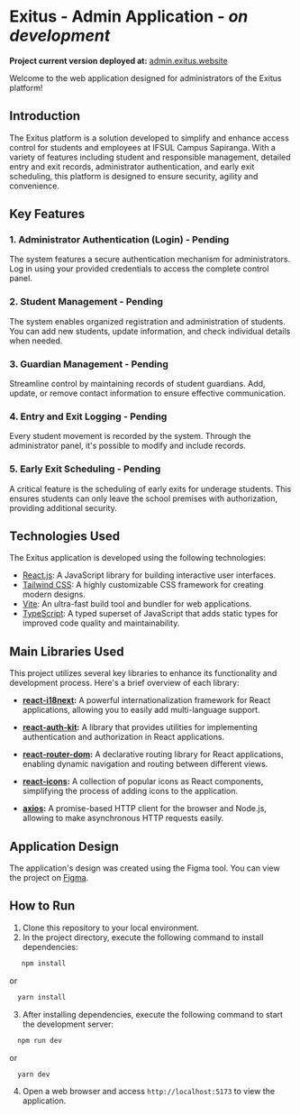 # Exitus - Admin Application - *on development*

**Project current version deployed at:** [admin.exitus.website](https://admin.exitus.website)

Welcome to the web application designed for administrators of the Exitus platform!

## Introduction

The Exitus platform is a solution developed to simplify and enhance access control for students and employees at IFSUL Campus Sapiranga. With a variety of features including student and responsible management, detailed entry and exit records, administrator authentication, and early exit scheduling, this platform is designed to ensure security, agility and convenience.

## Key Features

### 1. Administrator Authentication (Login) - Pending

The system features a secure authentication mechanism for administrators. Log in using your provided credentials to access the complete control panel.

### 2. Student Management - Pending

The system enables organized registration and administration of students. You can add new students, update information, and check individual details when needed.

### 3. Guardian Management - Pending

Streamline control by maintaining records of student guardians. Add, update, or remove contact information to ensure effective communication.

### 4. Entry and Exit Logging - Pending

Every student movement is recorded by the system. Through the administrator panel, it's possible to modify and include records.

### 5. Early Exit Scheduling - Pending

A critical feature is the scheduling of early exits for underage students. This ensures students can only leave the school premises with authorization, providing additional security.

## Technologies Used

The Exitus application is developed using the following technologies:

- [React.js](https://reactjs.org/): A JavaScript library for building interactive user interfaces.
- [Tailwind CSS](https://tailwindcss.com/): A highly customizable CSS framework for creating modern designs.
- [Vite](https://vitejs.dev/): An ultra-fast build tool and bundler for web applications.
- [TypeScript](https://www.typescriptlang.org/): A typed superset of JavaScript that adds static types for improved code quality and maintainability.

## Main Libraries Used

This project utilizes several key libraries to enhance its functionality and development process. Here's a brief overview of each library:

- **[react-i18next](https://github.com/i18next/react-i18next):** A powerful internationalization framework for React applications, allowing you to easily add multi-language support.

- **[react-auth-kit](https://github.com/react-auth-kit/react-auth-kit):** A library that provides utilities for implementing authentication and authorization in React applications.

- **[react-router-dom](https://github.com/ReactTraining/react-router):** A declarative routing library for React applications, enabling dynamic navigation and routing between different views.

- **[react-icons](https://react-icons.github.io/react-icons/):** A collection of popular icons as React components, simplifying the process of adding icons to the application.

- **[axios](https://github.com/axios/axios):** A promise-based HTTP client for the browser and Node.js, allowing to make asynchronous HTTP requests easily.

## Application Design

The application's design was created using the Figma tool. You can view the project on [Figma](https://www.figma.com/file/ZBO2o7c91A7X5hyK5vlEcf/Projetos?type=design&node-id=111-172&mode=design).

## How to Run

1. Clone this repository to your local environment.
2. In the project directory, execute the following command to install dependencies:
```javascript
   npm install
```
or 
```javascript
  yarn install
```
3. After installing dependencies, execute the following command to start the development server:
```javascript
  npm run dev
```
or
```javascript
  yarn dev
```
4. Open a web browser and access `http://localhost:5173` to view the application.
